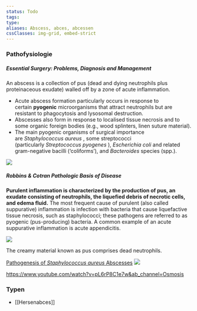 ```yaml
---
status: Todo
tags:
type:
aliases: Abscess, abces, abcessen
cssClasses: img-grid, embed-strict
---
```


### Pathofysiologie

##### Essential Surgery: Problems, Diagnosis and Management
An abscess is a collection of pus (dead and dying neutrophils plus proteinaceous exudate) walled off by a zone of acute inflammation. 

- Acute abscess formation particularly occurs in response to certain **pyogenic** microorganisms that attract neutrophils but are resistant to phagocytosis and lysosomal destruction. 
- Abscesses also form in response to localised tissue necrosis and to some organic foreign bodies (e.g., wood splinters, linen suture material). 
- The main pyogenic organisms of surgical importance are _Staphylococcus aureus_ , some streptococci (particularly _Streptococcus pyogenes_ ), _Escherichia coli_ and related gram-negative bacilli (‘coliforms’), and _Bacteroides_ species (spp.).

![](https://i.imgur.com/99lOpr6.png)
##### Robbins & Cotran Pathologic Basis of Disease
**Purulent inflammation is characterized by the production of pus, an exudate consisting of neutrophils, the liquefied debris of necrotic cells, and edema fluid.** The most frequent cause of purulent (also called suppurative) inflammation is infection with bacteria that cause liquefactive tissue necrosis, such as staphylococci; these pathogens are referred to as pyogenic (pus-producing) bacteria. A common example of an acute suppurative inflammation is acute appendicitis.




![](https://i.imgur.com/vLlux2j.png)

The creamy material known as pus comprises dead neutrophils.

[Pathogenesis of _Staphylococcus aureus_ Abscesses](https://www.sciencedirect.com/science/article/pii/S000294401500070X)
![](https://i.imgur.com/HfpcTEk.png)

https://www.youtube.com/watch?v=pL6rP8C1e7w&ab_channel=Osmosis


### Typen

- [[Hersenabces]]

